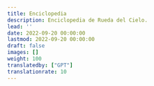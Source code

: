```yaml
---
title: Enciclopedia
description: Enciclopedia de Rueda del Cielo.
lead: ''
date: 2022-09-20 00:00:00
lastmod: 2022-09-20 00:00:00
draft: false
images: []
weight: 100
translatedby: ["GPT"]
translationrate: 10
---
```

